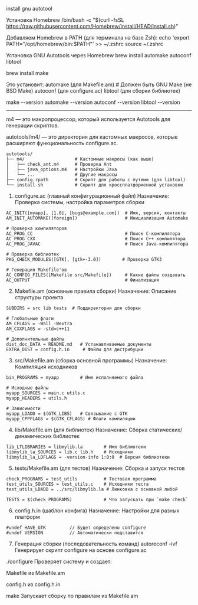 install gnu autotool

Установка Homebrew
/bin/bash -c "$(curl -fsSL https://raw.githubusercontent.com/Homebrew/install/HEAD/install.sh)"

Добавляем Homebrew в PATH (для терминала на базе Zsh):
echo 'export PATH="/opt/homebrew/bin:$PATH"' >> ~/.zshrc
source ~/.zshrc

Установка GNU Autotools через Homebrew
brew install automake autoconf libtool

brew install make

Это установит:
automake (для Makefile.am) # Должен быть GNU Make (не BSD Make)
autoconf (для configure.ac)
libtool (для сборки библиотек)

make --version
automake --version
autoconf --version
libtool --version

---

m4 — это макропроцессор, который используется Autotools для генерации скриптов.

autotools/m4/ — это директория для кастомных макросов, которые расширяют функциональность configure.ac.

```
autotools/
├── m4/                   # Кастомные макросы (как выше)
│   ├── check_ant.m4      # Проверка Ant
│   ├── java_options.m4   # Настройки Java
│   └── ...               # Другие макросы
├── config.rpath          # Скрипт для работы с путями (для libtool)
└── install-sh            # Скрипт для кроссплатформенной установки
```

1. configure.ac (главный конфигурационный файл)
   Назначение: Проверка системы, настройка параметров сборки
```
AC_INIT([myapp], [1.0], [bugs@example.com])  # Имя, версия, контакты
AM_INIT_AUTOMAKE([foreign])                  # Инициализация Automake

# Проверка компиляторов
AC_PROG_CC                                   # Поиск C-компилятора
AC_PROG_CXX                                  # Поиск C++ компилятора
AC_PROG_JAVAC                                # Поиск Java-компилятора

# Проверка библиотек
PKG_CHECK_MODULES([GTK], [gtk+-3.0])        # Проверка GTK3

# Генерация Makefile'ов
AC_CONFIG_FILES([Makefile src/Makefile])     # Какие файлы создавать
AC_OUTPUT                                    # Финализация
```

2. Makefile.am (основные правила сборки)
   Назначение: Описание структуры проекта
```
SUBDIRS = src lib tests  # Поддиректории для сборки

# Глобальные флаги
AM_CFLAGS = -Wall -Wextra
AM_CXXFLAGS = -std=c++11

# Дополнительные файлы
dist_doc_DATA = README.md   # Устанавливаемые документы
EXTRA_DIST = config.h.in     # Файлы для дистрибуции
```

3. src/Makefile.am (сборка основной программы)
   Назначение: Компиляция исходников
```
bin_PROGRAMS = myapp        # Имя исполняемого файла

# Исходные файлы
myapp_SOURCES = main.c utils.c
myapp_HEADERS = utils.h

# Зависимости
myapp_LDADD = $(GTK_LIBS)   # Связывание с GTK
myapp_CPPFLAGS = $(GTK_CFLAGS) # Флаги компиляции
```

4. lib/Makefile.am (для библиотек)
   Назначение: Сборка статических/динамических библиотек
```
lib_LTLIBRARIES = libmylib.la        # Имя библиотеки
libmylib_la_SOURCES = lib.c lib.h    # Исходники
libmylib_la_LDFLAGS = -version-info 1:0:0  # Версия библиотеки
```

5. tests/Makefile.am (для тестов)
   Назначение: Сборка и запуск тестов
```
check_PROGRAMS = test_utils          # Тестовая программа
test_utils_SOURCES = test_utils.c    # Исходники теста
test_utils_LDADD = ../src/libmylib.la # Линковка с основной либой

TESTS = $(check_PROGRAMS)            # Что запускать при `make check`
```

6. config.h.in (шаблон конфига)
   Назначение: Настройки для разных платформ
```
#undef HAVE_GTK         // Будет определено configure
#undef VERSION          // Автоматически подставится
```

7. Генерация сборки (последовательность команд)
   autoreconf -ivf
   Генерирует скрипт configure на основе configure.ac

./configure
Проверяет систему и создает:

Makefile из Makefile.am

config.h из config.h.in

make
Запускает сборку по правилам из Makefile.am


